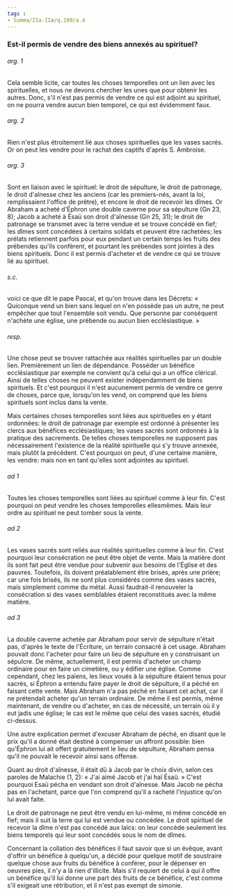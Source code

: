 ```yaml
---
tags : 
- Summa/IIa-IIæ/q.100/a.4
---
```


### Est-il permis de vendre des biens annexés au spirituel?

###### arg. 1
Cela semble licite, car toutes les choses temporelles ont un lien avec les spirituelles, et nous ne devons chercher les unes que pour obtenir les autres. Donc, s'il n'est pas permis de vendre ce qui est adjoint au spirituel, on ne pourra vendre aucun bien temporel, ce qui est évidemment faux. 

###### arg. 2
Rien n'est plus étroitement lié aux choses spirituelles que les vases sacrés. Or on peut les vendre pour le rachat des captifs d'après S. Ambroise. 

###### arg. 3
Sont en liaison avec le spirituel: le droit de sépulture, le droit de patronage, le droit d'aînesse chez les anciens (car les premiers-nés, avant la loi, remplissaient l'office de prêtre), et encore le droit de recevoir les dîmes. Or Abraham a acheté d'Éphron une double caverne pour sa sépulture (Gn 23, 8); Jacob a acheté à Ésaü son droit d'aînesse (Gn 25, 31); le droit de patronage se transmet avec la terre vendue et se trouve concédé en fief; les dîmes sont concédées à certains soldats et peuvent être rachetées; les prélats retiennent parfois pour eux pendant un certain temps les fruits des prébendes qu'ils confèrent, et pourtant les prébendes sont jointes à des biens spirituels. Donc il est permis d'acheter et de vendre ce qui se trouve lié au spirituel. 

###### s.c.
voici ce que dit le pape Pascal, et qu'on trouve dans les Décrets: « Quiconque vend un bien sans lequel on n'en possède pas un autre, ne peut empêcher que tout l'ensemble soit vendu. Que personne par conséquent n'achète une église, une prébende ou aucun bien ecclésiastique. » 

###### resp.
Une chose peut se trouver rattachée aux réalités spirituelles par un double lien. Premièrement un lien de dépendance. Posséder un bénéfice ecclésiastique par exemple ne convient qu'à celui qui a un office clérical. Ainsi de telles choses ne peuvent exister indépendamment de biens spirituels. Et c'est pourquoi il n'est aucunement permis de vendre ce genre de choses, parce que, lorsqu'on les vend, on comprend que les biens spirituels sont inclus dans la vente. 

Mais certaines choses temporelles sont liées aux spirituelles en y étant ordonnées: le droit de patronage par exemple est ordonné à présenter les clercs aux bénéfices ecclésiastiques; les vases sacrés sont ordonnés à la pratique des sacrements. De telles choses temporelles ne supposent pas nécessairement l'existence de la réalité spirituelle qui s'y trouve annexée, mais plutôt la précèdent. C'est pourquoi on peut, d'une certaine manière, les vendre: mais non en tant qu'elles sont adjointes au spirituel. 

###### ad 1
Toutes les choses temporelles sont liées au spirituel comme à leur fin. C'est pourquoi on peut vendre les choses temporelles ellesmêmes. Mais leur ordre au spirituel ne peut tomber sous la vente. 

###### ad 2
Les vases sacrés sont reliés aux réalités spirituelles comme à leur fin. C'est pourquoi leur consécration ne peut être objet de vente. Mais la matière dont ils sont fait peut être vendue pour subvenir aux besoins de l'Église et des pauvres. Toutefois, ils doivent préalablement être brisés, après une prière; car une fois brisés, ils ne sont plus considérés comme des vases sacrés, mais simplement comme du métal. Aussi faudrait-il renouveler la consécration si des vases semblables étaient reconstitués avec la même matière. 

###### ad 3
La double caverne achetée par Abraham pour servir de sépulture n'était pas, d'après le texte de l'Écriture, un terrain consacré à cet usage. Abraham pouvait donc l'acheter pour faire un lieu de sépulture en y construisant un sépulcre. De même, actuellement, il est permis d'acheter un champ ordinaire pour en faire un cimetière, ou y édifier une église. Comme cependant, chez les païens, les lieux voués à la sépulture étaient tenus pour sacrés, si Éphron a entendu faire payer le droit de sépulture, il a péché en faisant cette vente. Mais Abraham n'a pas péché en faisant cet achat, car il ne prétendait acheter qu'un terrain ordinaire. De même il est permis, même maintenant, de vendre ou d'acheter, en cas de nécessité, un terrain où il y eut jadis une église; le cas est le même que celui des vases sacrés, étudié ci-dessus. 

Une autre explication permet d'excuser Abraham de péché, en disant que le prix qu'il a donné était destiné à compenser un affront possible: bien qu'Éphron lui ait offert gratuitement le lieu de sépulture, Abraham pensa qu'il ne pouvait le recevoir ainsi sans offense. 

Quant au droit d'aînesse, il était dû à Jacob par le choix divin, selon ces paroles de Malachie (1, 2): « J'ai aimé Jacob et j'ai haï Ésaü. » C'est pourquoi Esaü pécha en vendant son droit d'aînesse. Mais Jacob ne pécha pas en l'achetant, parce que l'on comprend qu'il a racheté l'injustice qu'on lui avait faite. 

Le droit de patronage ne peut être vendu en lui-même, ni même concédé en fief; mais il suit la terre qui lui est vendue ou concédée. Le droit spirituel de recevoir la dîme n'est pas concédé aux laïcs: on leur concède seulement les biens temporels qui leur sont concédés sous le nom de dîmes. 

Concernant la collation des bénéfices il faut savoir que si un évêque, avant d'offrir un bénéfice à quelqu'un, a décidé pour quelque motif de soustraire quelque chose aux fruits du bénéfice à conférer, pour le dépenser en oeuvres pies, il n'y a là rien d'illicite. Mais s'il requiert de celui à qui il offre un bénéfice qu'il lui donne une part des fruits de ce bénéfice, c'est comme s'il exigeait une rétribution, et il n'est pas exempt de simonie. 

